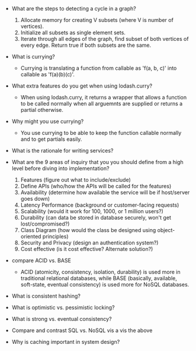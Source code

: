 - What are the steps to detecting a cycle in a graph?
  1. Allocate memory for creating V subsets (where V is number of vertices).
  2. Initialize all subsets as single element sets.
  3. Iterate through all edges of the graph, find subset of both vertices of every edge. Return true if both subsets are the same.


- What is currying?
  - Currying is translating a function from callable as 'f(a, b, c)' into callable as 'f(a)(b)(c)'.


- What extra features do you get when using lodash.curry?
  - When using lodash.curry, it returns a wrapper that allows a function to be called normally when all arguemnts are supplied or returns a partial otherwise.


- Why might you use currying?
  - You use currying to be able to keep the function callable normally and to get partials easily.


- What is the rationale for writing services?


- What are the 9 areas of inquiry that you you should define from a high level before diving into implementation?
  1. Features (figure out what to include/exclude)
  2. Define APIs (who/how the APIs will be called for the features)
  3. Availability (determine how available the service will be if host/server goes down)
  4. Latency Performance (background or customer-facing requests)
  5. Scalability (would it work for 100, 1000, or 1 million users?)
  6. Durability (can data be stored in database securely, won't get lost/compromised?)
  7. Class Diagram (how would the class be designed using object-oriented principles)
  8. Security and Privacy (design an authentication system?)
  9. Cost effective (is it cost effective? Alternate solution?)


- compare ACID vs. BASE
  - ACID (atomicity, consistency, isolation, durability) is used more in traditional relational databases, while BASE (basically, available, soft-state, eventual consistency) is used more for NoSQL databases.


- What is consistent hashing?


- What is optimistic vs. pessimistic locking?


- What is strong vs. eventual consistency?


- Compare and contrast SQL vs. NoSQL vis a vis the above


- Why is caching important in system design?
